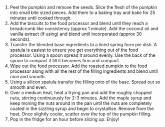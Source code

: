 1. Peel the pumpkin and remove the seeds. Slice the flesh of the pumpkin into small bite sized pieces. Add them to a baking tray and bake for 25 minutes until cooked through.
2. Add the biscuits to the food processor and blend until they reach a breadcrumb like consistency (approx 1 minute). Add the coconut oil and vanilla extract (if using) and blend until incorporated (approx 30 seconds).
3. Transfer the blended base ingredients to a lined spring form pie dish. A spatula is easiest to ensure you get everything out of the food processor. Using a spoon spread it around evenly. Use the back of the spoon to compact it till it becomes firm and compact.
4. Wipe out the food processor. Add the roasted pumpkin to the food processor along with all the rest of the filling ingredients and blend until nice and smooth.
5. Using a silicon spatula transfer the filling onto of the base. Spread out so smooth and even.
6. Over a medium heat, heat a frying pan and add the roughly chopped nuts, stirring continuously for 2-3 minutes. Add the maple syrup and keep moving the nuts around in the pan until the nuts are completely coated in the sizzling syrup and begin to crystallise. Remove from the heat. Once slightly cooler, scatter over the top of the pumpkin filling.
7. Pop in the fridge for an hour before slicing up. Enjoy!
